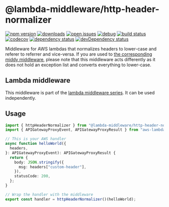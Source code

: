 # @lambda-middleware/http-header-normalizer

[![npm version](https://badge.fury.io/js/%40lambda-middleware%2Fhttp-header-normalizer.svg)](https://npmjs.org/package/@lambda-middleware/http-header-normalizer)
[![downloads](https://img.shields.io/npm/dw/%40lambda-middleware%2Fhttp-header-normalizer.svg)](https://npmjs.org/package/@lambda-middleware/http-header-normalizer)
[![open issues](https://img.shields.io/github/issues-raw/dbartholomae/lambda-middleware.svg)](https://github.com/dbartholomae/lambda-middleware/issues)
[![debug](https://img.shields.io/badge/debug-blue.svg)](https://github.com/visionmedia/debug#readme)
[![build status](https://github.com/dbartholomae/lambda-middleware/workflows/.github/workflows/build.yml/badge.svg?branch=main)](https://github.com/dbartholomae/lambda-middleware/actions?query=workflow%3A.github%2Fworkflows%2Fbuild.yml)
[![codecov](https://codecov.io/gh/dbartholomae/lambda-middleware/branch/main/graph/badge.svg)](https://codecov.io/gh/dbartholomae/lambda-middleware)
[![dependency status](https://david-dm.org/dbartholomae/lambda-middleware.svg?theme=shields.io)](https://david-dm.org/dbartholomae/lambda-middleware)
[![devDependency status](https://david-dm.org/dbartholomae/lambda-middleware/dev-status.svg)](https://david-dm.org/dbartholomae/lambda-middleware?type=dev)

Middleware for AWS lambdas that normalizes headers to lower-case and referer to referrer and vice-versa.
If you are used to [the corresponding middy middleware](https://www.npmjs.com/package/@middy/http-header-normalizer), please note that this middleware acts differently as it does not hold an exception list and converts everything to lower-case.

## Lambda middleware

This middleware is part of the [lambda middleware series](https://dbartholomae.github.io/lambda-middleware/). It can be used independently.

## Usage

```typescript
import { httpHeaderNormalizer } from "@lambda-middleware/http-header-normalizer";
import { APIGatewayProxyEvent, APIGatewayProxyResult } from "aws-lambda";

// This is your AWS handler
async function helloWorld({
  headers,
}: APIGatewayProxyEvent): APIGatewayProxyResult {
  return {
    body: JSON.stringify({
      msg: headers["custom-header"],
    }),
    statusCode: 200,
  };
}

// Wrap the handler with the middleware
export const handler = httpHeaderNormalizer()(helloWorld);
```
